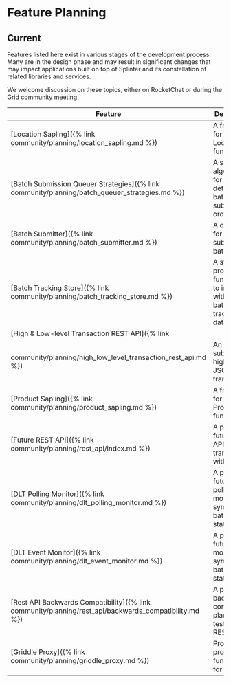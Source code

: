 # Feature Planning
<!--
  Copyright 2018-2021 Cargill Incorporated
  Licensed under Creative Commons Attribution 4.0 International License
  https://creativecommons.org/licenses/by/4.0/
-->

## Current

Features listed here exist in various stages of the development process.  Many
are in the design phase and may result in significant changes that may impact
applications built on top of Splinter and its constellation of related libraries
and services.

We welcome discussion on these topics, either on RocketChat or during the Grid
community meeting.

| Feature | Description |
| ------- | ----------- |
| [Location Sapling]({% link community/planning/location_sapling.md %}) | A front-end for Grid Location functionality |
| [Batch Submission Queuer Strategies]({% link community/planning/batch_queuer_strategies.md %}) | A set of algorithms for determining batch submission order |
| [Batch Submitter]({% link community/planning/batch_submitter.md %}) | A daemon for submitting batches |
| [Batch Tracking Store]({% link community/planning/batch_tracking_store.md %}) | A store for providing functionality to interact with the batch tracking database |
| [High & Low-level Transaction REST API]({% link
community/planning/high_low_level_transaction_rest_api.md %}) | An API for submitting higher-level JSON transactions |
| [Product Sapling]({% link community/planning/product_sapling.md %}) | A front-end for Grid Product functionality |
| [Future REST API]({% link community/planning/rest_api/index.md %}) | A proposed future REST API for transacting with Grid |
| [DLT Polling Monitor]({% link community/planning/dlt_polling_monitor.md %}) | A proposed future polling monitor for syncing batch statuses |
| [DLT Event Monitor]({% link community/planning/dlt_event_monitor.md %}) | A proposed future event monitor for syncing batch statuses |
| [Rest API Backwards Compatibility]({% link community/planning/rest_api/backwards_compatibility.md %}) | A proposed backwards compatibility plan for testing the REST API |
| [Griddle Proxy]({% link community/planning/griddle_proxy.md %}) | Proposed proxying functionality for Griddle |
